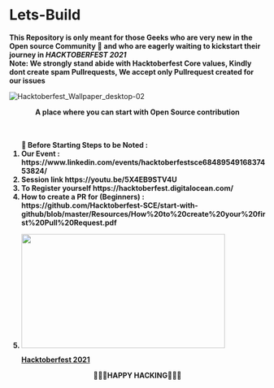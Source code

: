 # Lets-Build

<B>This Repository is only meant for those Geeks who are very new in the Open source Community 🤩 and who are eagerly waiting  to kickstart their journey in *HACKTOBERFEST 2021* </B>
<br>
<B>Note: We strongly stand abide with Hacktoberfest Core values, Kindly dont create spam Pullrequests, We accept only Pullrequest created for our issues</B>

</div>

![Hacktoberfest_Wallpaper_desktop-02](https://user-images.githubusercontent.com/55646472/134764712-4ac53e96-2d8f-46a1-8946-4afb4d23abbb.png)
<div align="center"> <b>A place where you can start with Open Source contribution<b> </div> <br>
<br>
  
  <ol> 
📌 Before Starting <B>Steps to be Noted :</B> 
    <li><B>Our Event : https://www.linkedin.com/events/hacktoberfestsce6848954916837453824/ <B></li>
      <li><B> Session link https://youtu.be/5X4EB9STV4U <br></li>
  <li><B> To Register yourself https://hacktoberfest.digitalocean.com/ <br>
    

  <li><B> How to create a PR for (Beginners) : https://github.com/Hacktoberfest-SCE/start-with-github/blob/master/Resources/How%20to%20create%20your%20first%20Pull%20Request.pdf
    <li><B><p><a href="https://hacktoberfest.digitalocean.com/resources?wvideo=wahflezoy6"><img src="https://embed-fastly.wistia.com/deliveries/c562a4b85d208c9100716156dd6c3f90.jpg?image_play_button_size=2x&amp;image_crop_resized=960x540&amp;image_play_button=1&amp;image_play_button_color=1e71e7e0" width="400" height="225" style="width: 400px; height: 225px;"></a></p><p><a href="https://hacktoberfest.digitalocean.com/resources?wvideo=wahflezoy6">Hacktoberfest 2021</a></p>
</b></li>
</ol>
    <div align="center"> 🎊🎊🎊HAPPY HACKING🎊🎊🎊 </div>
